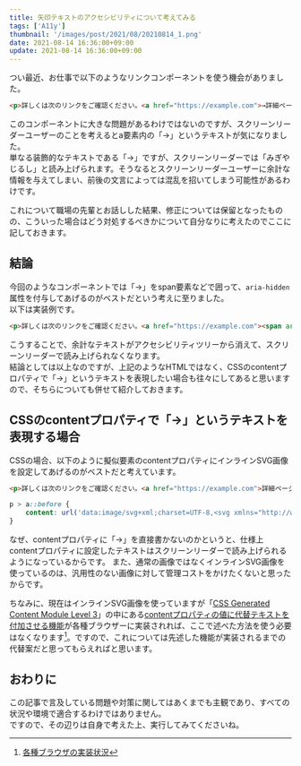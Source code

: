 ```yaml
---
title: 矢印テキストのアクセシビリティについて考えてみる
tags: ['A11y']
thumbnail: '/images/post/2021/08/20210814_1.png'
date: 2021-08-14 16:36:00+09:00
update: 2021-08-14 16:36:00+09:00
---
```

つい最近、お仕事で以下のようなリンクコンポーネントを使う機会がありました。

```html
<p>詳しくは次のリンクをご確認ください。<a href="https://example.com">→詳細ページ</a><p>
```

このコンポーネントに大きな問題があるわけではないのですが、スクリーンリーダーユーザーのことを考えるとa要素内の「→」というテキストが気になりました。  
単なる装飾的なテキストである「→」ですが、スクリーンリーダーでは「みぎやじるし」と読み上げられます。そうなるとスクリーンリーダーユーザーに余計な情報を与えてしまい、前後の文言によっては混乱を招いてしまう可能性があるわけです。

これについて職場の先輩とお話しした結果、修正については保留となったものの、こういった場合はどう対処するべきかについて自分なりに考えたのでここに記しておきます。

## 結論

今回のようなコンポーネントでは「→」をspan要素などで囲って、`aria-hidden`属性を付与してあげるのがベストだという考えに至りました。  
以下は実装例です。

```html
<p>詳しくは次のリンクをご確認ください。<a href="https://example.com"><span aria-hidden="true">→</span>詳細ページ</a></p>
```

こうすることで、余計なテキストがアクセシビリティツリーから消えて、スクリーンリーダーで読み上げられなくなります。  
結論としては以上なのですが、上記のようなHTMLではなく、CSSのcontentプロパティで「→」というテキストを表現したい場合も往々にしてあると思いますので、そちらについても併せて紹介しておきます。

## CSSのcontentプロパティで「→」というテキストを表現する場合

CSSの場合、以下のように擬似要素のcontentプロパティにインラインSVG画像を設定してあげるのがベストだと考えています。

```html
<p>詳しくは次のリンクをご確認ください。<a href="https://example.com">詳細ページ</a></p>
```

```css
p > a::before {
    content: url('data:image/svg+xml;charset=UTF-8,<svg xmlns="http://www.w3.org/2000/svg" width="13" height="13"><text dominant-baseline="text-before-edge" font-size="13px">→</text></svg>');
}
```

なぜ、contentプロパティに「→」を直接書かないのかというと、仕様上contentプロパティに設定したテキストはスクリーンリーダーで読み上げられるようになっているからです。
また、通常の画像ではなくインラインSVG画像を使っているのは、汎用性のない画像に対して管理コストをかけたくないと思ったからです。

ちなみに、現在はインラインSVG画像を使っていますが「[CSS Generated Content Module Level 3](https://drafts.csswg.org/css-content-3/)」の中にある[contentプロパティの値に代替テキストを付加させる機能](https://drafts.csswg.org/css-content-3/#alt)が各種ブラウザーに実装されれば、ここで述べた方法を使う必要はなくなります[^1]。ですので、これについては先述した機能が実装されるまでの代替案だと思ってもらえればと思います。

## おわりに

この記事で言及している問題や対策に関してはあくまでも主観であり、すべての状況や環境で適合するわけではありません。  
ですので、その辺りは自身で考えた上、実行してみてくださいね。

[^1]: [各種ブラウザの実装状況](https://caniuse.com/?search=Alternative%20text%20after)